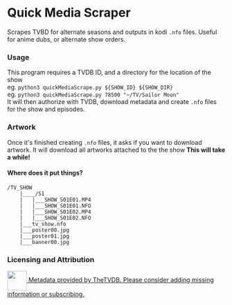 # Quick Media Scraper
Scrapes TVBD for alternate seasons and outputs in kodi `.nfo` files. Useful for anime dubs, or alternate show orders.

### Usage
This program requires a TVDB ID, and a directory for the location of the show<br>
eg. `python3 quickMediaScrape.py ${SHOW_ID} ${SHOW_DIR}` <br>
eg. `python3 quickMediaScrape.py 78500 "~/TV/Sailor Moon"` <br>
It will then authorize with TVDB, download metadata and create `.nfo` files for the show and episodes.

### Artwork
Once it's finished creating `.nfo` files, it asks if you want to download artwork. It will download all artworks attached to the the show **This will take a while!** 

#### Where does it put things?
```
/TV_SHOW
    |____/S1
    |   |___SHOW_S01E01.MP4
    |   |___SHOW_S01E01.NFO
    |   |___SHOW_S01E02.MP4
    |   |___SHOW_S01E02.NFO
    |___tv_show.nfo
    |___poster00.jpg
    |___poster01.jpg
    |___banner00.jpg
```

### Licensing and Attribution
<div>
<a class="thetvdbattribution" style="" href="https://thetvdb.com/subscribe">
    <img src="https://thetvdb.com/images/attribution/logo1.png" height="45" style="vertical-align:middle">
    <span>Metadata provided by TheTVDB. Please consider adding missing information or subscribing.</span>
</a>
</div>